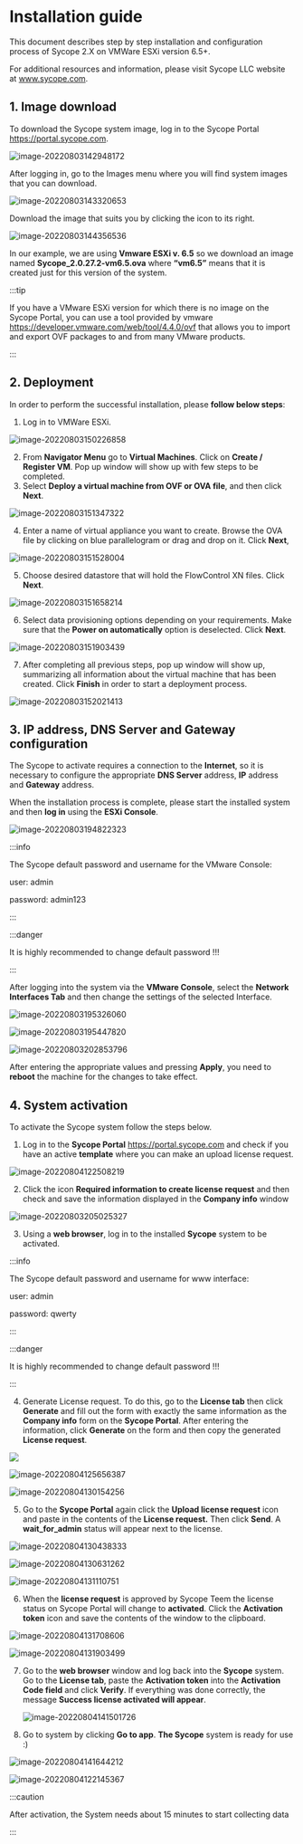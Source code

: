 # Installation guide



This document describes step by step installation and configuration process of Sycope 2.X on VMWare ESXi version 6.5+.	

For additional resources and information, please visit Sycope LLC website at www.sycope.com.

## 1. Image download

To download the Sycope system image, log in to the Sycope Portal https://portal.sycope.com. 

![image-20220803142948172](assets_inst_g/image-20220803142948172.png)



After logging in, go to the Images menu where you will find system images that you can download.

![image-20220803143320653](assets_inst_g/image-20220803143320653.png)

Download the image that suits you by clicking the icon to its right.

![image-20220803144356536](assets_inst_g/image-20220803144356536.png)

In our example, we are using **Vmware ESXi v. 6.5** so we download an image named **Sycope_2.0.27.2-vm6.5.ova** where **“vm6.5”** means that it is created just for this version of the system.

:::tip

If you have a VMware ESXi version for which there is no image on the Sycope Portal, you can use a tool provided by vmware https://developer.vmware.com/web/tool/4.4.0/ovf that allows you to import and export OVF packages to and from many VMware products.

:::

## 2. Deployment

In order to perform the successful installation, please **follow below steps**:

1.  Log in to VMWare ESXi.

![image-20220803150226858](assets_inst_g/image-20220803150226858.png)

2. From **Navigator Menu** go to **Virtual Machines**. Click on **Create / Register VM**. Pop up window will show up with few steps to be completed.
3. Select **Deploy a virtual machine from OVF or OVA file**, and then click **Next**.

![image-20220803151347322](assets_inst_g/image-20220803151347322.png)

4. Enter a name of virtual appliance you want to create. Browse the OVA file by clicking on blue parallelogram or drag and drop on it. Click **Next**,

![image-20220803151528004](assets_inst_g/image-20220803151528004.png)

5. Choose desired datastore that will hold the FlowControl XN files. Click **Next**.

![image-20220803151658214](assets_inst_g/image-20220803151658214.png)



6. Select data provisioning options depending on your requirements. Make sure that the **Power on automatically** option is deselected. Click **Next**.

![image-20220803151903439](assets_inst_g/image-20220803151903439.png)



7. After completing all previous steps, pop up window will show up, summarizing all information about the virtual machine that has been created. Click **Finish** in order to start a deployment process.

![image-20220803152021413](assets_inst_g/image-20220803152021413.png)



##  3. IP address, DNS Server and Gateway  configuration

The Sycope to activate requires a connection to the **Internet**, so it is necessary to configure the appropriate **DNS Server** address,  **IP** address and **Gateway** address.

When the installation process is complete, please start the installed system and then **log in** using the **ESXi Console**.

![image-20220803194822323](assets_inst_g/image-20220803194822323.png)

:::info

The Sycope default password and username for the VMware Console:

user: admin

password: admin123

:::

:::danger

It is highly recommended to change default password !!!

:::

After logging into the system via the **VMware Console**, select the **Network Interfaces Tab** and then change the settings of the selected Interface.

![image-20220803195326060](assets_inst_g/image-20220803195326060.png)

![image-20220803195447820](assets_inst_g/image-20220803195447820.png)

![image-20220803202853796](assets_inst_g/image-20220803202853796.png)



After entering the appropriate values and pressing **Apply**, you need to **reboot** the machine for the changes to take effect.



## 4. System activation

To activate the Sycope system follow the steps below.

1. Log in to the **Sycope Portal** https://portal.sycope.com  and check if you have an active **template** where you can make an upload license request.

![image-20220804122508219](assets_inst_g/image-20220804122508219.png)

2. Click the icon **Required information to create license request** and then check and save the information displayed in the **Company info** window

![image-20220803205025327](assets_inst_g/image-20220803205025327.png)

3. Using a **web browser**, log in to the installed **Sycope** system to be activated.

:::info

The Sycope default password and username for www interface:

user: admin

password: qwerty

:::

:::danger

It is highly recommended to change default password !!!

:::

4. Generate License request. To do this, go to the **License tab** then click **Generate** and fill out the form with exactly the same information as the **Company info** form on the **Sycope Portal**. After entering the information, click **Generate** on the form and then copy the generated **License request**.

![](assets_inst_g/image-20220803204235897.png)

![image-20220804125656387](assets_inst_g/image-20220804125656387.png)



![image-20220804130154256](assets_inst_g/image-20220804130154256.png)

5. Go to the **Sycope Portal** again click the **Upload license request** icon and paste in the contents of the **License request.** Then click **Send**. A **wait_for_admin** status will appear next to the license. 



![image-20220804130438333](assets_inst_g/image-20220804130438333.png)

![image-20220804130631262](assets_inst_g/image-20220804130631262.png)

![image-20220804131110751](assets_inst_g/image-20220804131110751.png)





6. When the **license request** is approved by Sycope Teem the license status on Sycope Portal will change to **activated**. Click the **Activation token** icon and save the contents of the window to the clipboard.



![image-20220804131708606](assets_inst_g/image-20220804131708606.png)



![image-20220804131903499](assets_inst_g/image-20220804131903499.png)





7. Go to the **web browser** window and log back into the **Sycope** system. Go to the **License tab**, paste the **Activation token** into the **Activation Code field** and click **Verify**. If everything was done correctly, the message **Success license activated will appear**.

   

   

   ![image-20220804141501726](assets_inst_g/image-20220804141501726.png)

   

8. Go to system by clicking **Go to app**. **The Sycope** system is ready for use :)

![image-20220804141644212](assets_inst_g/image-20220804141644212.png)



![image-20220804122145367](assets_inst_g/image-20220804122145367.png)



:::caution

After activation, the System needs about 15 minutes to start collecting data

:::

